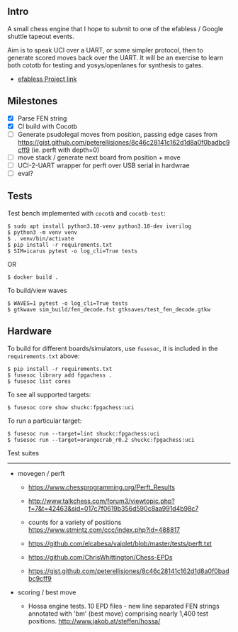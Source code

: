 Intro
---

A small chess engine that I hope to submit to one of the efabless / Google shuttle tapeout events.

Aim is to speak UCI over a UART, or some simpler protocol, then to generate scored moves back over the UART. It will be an exercise to learn both cototb for testing and yosys/openlanes for synthesis to gates.

* [efabless Project link](https://platform.efabless.com/projects/1454)

Milestones
---
- [x] Parse FEN string
- [x] CI build with Cocotb
- [ ] Generate psudolegal moves from position, passing edge cases from https://gist.github.com/peterellisjones/8c46c28141c162d1d8a0f0badbc9cff9 (ie. perft with depth=0)
- [ ] move stack / generate next board from position + move
- [ ] UCI-2-UART wrapper for perft over USB serial in hardwrae 
- [ ] eval?

Tests
---
Test bench implemented with `cocotb` and `cocotb-test`:

    $ sudo apt install python3.10-venv python3.10-dev iverilog
    $ python3 -m venv venv
    $ . venv/bin/activate
    $ pip install -r requirements.txt
    $ SIM=icarus pytest -o log_cli=True tests

OR

    $ docker build .

To build/view waves

    $ WAVES=1 pytest -o log_cli=True tests
    $ gtkwave sim_build/fen_decode.fst gtksaves/test_fen_decode.gtkw


Hardware
----
To build for different boards/simulators, use `fusesoc`, it is included in the `requirements.txt` above:

    $ pip install -r requirements.txt
    $ fusesoc library add fpgachess .
    $ fusesoc list cores

To see all supported targets:

    $ fusesoc core show shuckc:fpgachess:uci

To run a particular target:

    $ fusesoc run --target=lint shuckc:fpgachess:uci
    $ fusesoc run --target=orangecrab_r0.2 shuckc:fpgachess:uci



Test suites

---
* movegen / perft
  - https://www.chessprogramming.org/Perft_Results
  - http://www.talkchess.com/forum3/viewtopic.php?f=7&t=42463&sid=017c7f0619b356d590c8aa991d4b98c7
  - counts for a variety of positions https://www.stmintz.com/ccc/index.php?id=488817
  - https://github.com/elcabesa/vajolet/blob/master/tests/perft.txt
  - https://github.com/ChrisWhittington/Chess-EPDs

  - https://gist.github.com/peterellisjones/8c46c28141c162d1d8a0f0badbc9cff9

* scoring / best move
  - Hossa engine tests. 10 EPD files - new line separated FEN strings annotated with 'bm' (best move) comprising nearly 1,400 test positions.  http://www.jakob.at/steffen/hossa/


